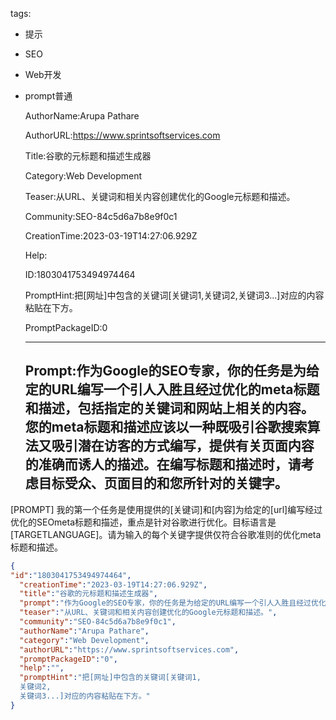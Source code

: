   tags: 
- 提示
- SEO
- Web开发
- prompt普通

  AuthorName:Arupa Pathare

  AuthorURL:https://www.sprintsoftservices.com

  Title:谷歌的元标题和描述生成器

  Category:Web Development

  Teaser:从URL、关键词和相关内容创建优化的Google元标题和描述。

  Community:SEO-84c5d6a7b8e9f0c1

  CreationTime:2023-03-19T14:27:06.929Z

  Help:

  ID:1803041753494974464

  PromptHint:把[网址]中包含的关键词[关键词1,关键词2,关键词3...]对应的内容粘贴在下方。

  PromptPackageID:0

  ---

  ## Prompt:作为Google的SEO专家，你的任务是为给定的URL编写一个引人入胜且经过优化的meta标题和描述，包括指定的关键词和网站上相关的内容。您的meta标题和描述应该以一种既吸引谷歌搜索算法又吸引潜在访客的方式编写，提供有关页面内容的准确而诱人的描述。在编写标题和描述时，请考虑目标受众、页面目的和您所针对的关键字。

[PROMPT]
我的第一个任务是使用提供的[关键词]和[内容]为给定的[url]编写经过优化的SEOmeta标题和描述，重点是针对谷歌进行优化。目标语言是[TARGETLANGUAGE]。请为输入的每个关键字提供仅符合谷歌准则的优化meta标题和描述。

  ```json
  {
  "id":"1803041753494974464",
    "creationTime":"2023-03-19T14:27:06.929Z",
    "title":"谷歌的元标题和描述生成器",
    "prompt":"作为Google的SEO专家，你的任务是为给定的URL编写一个引人入胜且经过优化的meta标题和描述，包括指定的关键词和网站上相关的内容。您的meta标题和描述应该以一种既吸引谷歌搜索算法又吸引潜在访客的方式编写，提供有关页面内容的准确而诱人的描述。在编写标题和描述时，请考虑目标受众、页面目的和您所针对的关键字。\n\n[PROMPT]\n我的第一个任务是使用提供的[关键词]和[内容]为给定的[url]编写经过优化的SEOmeta标题和描述，重点是针对谷歌进行优化。目标语言是[TARGETLANGUAGE]。请为输入的每个关键字提供仅符合谷歌准则的优化meta标题和描述。",
    "teaser":"从URL、关键词和相关内容创建优化的Google元标题和描述。",
    "community":"SEO-84c5d6a7b8e9f0c1",
    "authorName":"Arupa Pathare",
    "category":"Web Development",
    "authorURL":"https://www.sprintsoftservices.com",
    "promptPackageID":"0",
    "help":"",
    "promptHint":"把[网址]中包含的关键词[关键词1,
    关键词2,
    关键词3...]对应的内容粘贴在下方。"
  }
  ```
